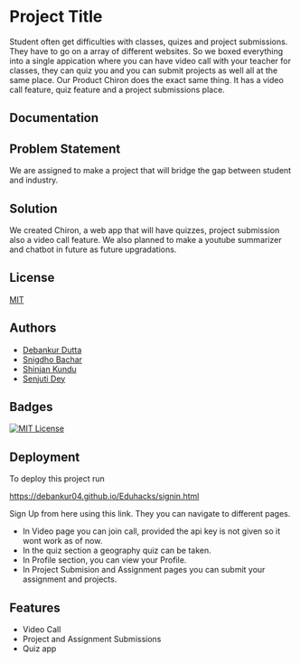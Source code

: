 
# Project Title

Student often get difficulties with classes, quizes and project submissions. They have to go on a array of different websites. So we boxed everything into a single appication where you can have video call with your teacher for classes, they can quiz you and you can submit projects as well all at the same place. 
Our Product Chiron does the exact same thing. It has a video call feature, quiz feature and a project submissions place.
## Documentation

Problem Statement
-

We are assigned to make a project that will bridge the gap between student and industry.

Solution
- 
We created Chiron, a web app that will have quizzes, project submission also a video call feature. We also planned to make a youtube summarizer and chatbot in future as future upgradations.

## License

[MIT](https://choosealicense.com/licenses/mit/)


## Authors

- [Debankur Dutta](https://github.com/Debankur04)
- [Snigdho Bachar](https://github.com/Hacks2killsnigdho)
- [Shinjan Kundu](https://github.com/Galahad19)
- [Senjuti Dey ](https://www.linkedin.com/in/senjuti-dey-846b81253?utm_source=share&utm_campaign=share_via&utm_content=profile&utm_medium=android_app)


## Badges


[![MIT License](https://img.shields.io/badge/License-MIT-green.svg)](https://choosealicense.com/licenses/mit/)


## Deployment

To deploy this project run

https://debankur04.github.io/Eduhacks/signin.html

Sign Up from here using this link. They you can navigate to different pages. 

- In Video page you can join call, provided the api key is not given so it wont work as of now.
- In the quiz section a geography quiz can be taken.
- In Profile section, you can view your Profile.
- In Project Submision and Assignment pages you can submit your assignment and projects.

## Features

- Video Call
- Project and Assignment Submissions
- Quiz app

